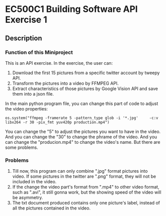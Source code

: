 # EC500C1 Building Software API Exercise 1
## Description
### Function of this Miniproject
This is an API exercise. In the exercise, the user can:
1. Download the first 15 pictures from a specific twitter account by tweepy API.
2. Transform the pictures into a video by FFMPEG API.
3. Extract characteristics of those pictures by Google Vision API and save them into a json file.

In the main python program file, you can change this part of code to adjust the video properties:

    os.system("ffmpeg -framerate 5 -pattern_type glob -i '*.jpg'     -c:v libx264 -r 30 -pix_fmt yuv420p production.mp4")
    
You can change the "5" to adjust the pictures you want to have in the video. And you can change the "30" to change the phrame of the video. And you can change the "producion.mp4" to change the video's name.
But there are some problems.

### Problems
1. Till now, this program can only combine ".jpg" format pictures into video. If some pictures in the twitter are ".png" format, they will not be included in the video.
2. If the change the video part's format from ".mp4" to other video format, such as ".avi", it still gonna work, but the showing speed of the video will be asymmetry.
3. The txt document produced contains only one picture's label, instead of all the pictures contained in the video.
